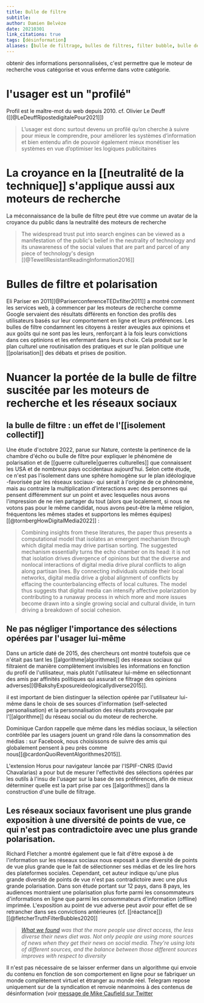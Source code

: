 ```yaml
---
title: Bulle de filtre
subtitle:
author: Damien Belvèze
date: 20210301
link_citations: true
tags: [désinformation]
aliases: [bulle de filtrage, bulles de filtres, filter bubble, bulle de filtre, filter bubbles, bulle informationnelle, bulles informationnelles]
---
```


obtenir des informations personnalisées, c'est permettre que le moteur de recherche vous catégorise et vous enferme dans votre catégorie. 

# l'usager est un "profilé"

Profil est le maître-mot du web depuis 2010. 
cf. Olivier Le Deuff ([[@LeDeuffRipostedigitalePour2021]])

> L’usager est donc surtout devenu un profilé qu’on cherche à suivre pour mieux le comprendre, pour améliorer les systèmes d’information et bien entendu afin de pouvoir également mieux monétiser les systèmes en vue d’optimiser les logiques publicitaires

# La croyance en la [[neutralité de la technique]] s'applique aussi aux moteurs de recherche

La méconnaissance de la bulle de filtre peut être vue comme un avatar de la croyance du public dans la neutralité des moteurs de recherche
> The widespread trust put into search engines can be viewed as a manifestation of the public's belief in the neutrality of technology and its unawareness of the social values that are part and parcel of any piece of technology's design 
[[@TewellResistantReadingInformation2016]]

# Bulles de filtre et polarisation

Eli Pariser en 2011[[@PariserconferenceTEDxfilter2011]] a montré comment les services web, à commencer par les moteurs de recherche comme Google servaient des résultats différents en fonction des profils des utilisateurs basés sur leur comportement en ligne et leurs préférences. 
Les bulles de filtre condamnent les citoyens à rester aveugles aux opinions et aux goûts qui ne sont pas les leurs, renforçant à la fois leurs convictions dans ces optinions et les enfermant dans leurs choix. Cela produit sur le plan culturel une routinisation des pratiques et sur le plan politique une [[polarisation]] des débats et prises de position. 



# Nuancer la portée de la bulle de filtre suscitée par les moteurs de recherche et les réseaux sociaux

## la bulle de filtre : un effet de l'[[isolement collectif]]

Une étude d'octobre 2022, parue sur Nature, conteste la pertinence de la chambre d'écho ou bulle de filtre pour expliquer le phénomène de polarisation et de [[guerre culturelle|guerres culturelles]] que connaissent les USA et de nombreux pays occidentaux aujourd'hui. 
Selon cette étude, ce n'est pas l'isolement dans une sphère homogène sur le plan idéologique -favorisée par les réseaux sociaux- qui serait à l'origine de ce phénomène, mais au contraire la multiplication d'interactions avec des personnes qui pensent différemment sur un point et avec lesquelles nous avons l'impression de ne rien partager du tout (alors que localement, si nous ne votons pas pour le même candidat, nous avons peut-être la même religion, fréquentons les mêmes stades et supportons les mêmes équipes)[[@tornbergHowDigitalMedia2022]] : 

> Combining insights from these literatures, the paper thus presents a computational model that isolates an emergent mechanism through which digital media may drive partisan sorting. The suggested mechanism essentially turns the echo chamber on its head: it is not that isolation drives divergence of opinions but that the diverse and nonlocal interactions of digital media drive plural conflicts to align along partisan lines. By connecting individuals outside their local networks, digital media drive a global alignment of conflicts by effacing the counterbalancing effects of local cultures. The model thus suggests that digital media can intensify affective polarization by contributing to a runaway process in which more and more issues become drawn into a single growing social and cultural divide, in turn driving a breakdown of social cohesion.

## Ne pas négliger l'importance des sélections opérées par l'usager lui-même

Dans un article daté de 2015, des chercheurs ont montré toutefois que ce n'était pas tant les [[algorithme|algorithmes]] des réseaux sociaux qui filtraient de manière complètement invisibles les informations en fonction du profil de l'utilisateur, mais plutôt l'utilisateur lui-même en sélectionnant des amis par affinités politiques qui assurait ce filtrage des opinions adverses[[@BakshyExposureideologicallydiverse2015]]. 

il est important de bien distinguer la sélection opérée par l'utilisateur lui-même dans le choix de ses sources d'information (self-selected personalisation) et la personnalisation des résultats provoquée par l'[[algorithme]] du réseau social ou du moteur de recherche.

Dominique Cardon rappelle que même dans les médias sociaux, la sélection contrôlée par les usagers jouent un grand rôle dans la consommation des médias : sur Facebook, nous choisissons de suivre des amis qui globalement pensent à peu près comme nous[[@cardonQuoiReventAlgorithmes2015]]. 

L'extension Horus pour navigateur lancée par l'ISPIF-CNRS (David Chavalarias) a pour but de mesurer l'effectivité des sélections opérées par les outils à l'insu de l'usager sur la base de ses préférences, afin de mieux déterminer quelle est la part prise par ces [[algorithmes]] dans la construction d'une bulle de filtrage. 

## Les réseaux sociaux favorisent une plus grande exposition à une diversité de points de vue, ce qui n'est pas contradictoire avec une plus grande polarisation.

Richard Fletcher a montré également que le fait d'être exposé à de l'information sur les réseaux sociaux nous exposait à une diversité de points de vue plus grande que le fait de sélectionner ses médias et de les lire hors des plateformes sociales. Cependant, cet auteur indique qu'une plus grande diversité de points de vue n'est pas contradictoire avec une plus grande polarisation. Dans son étude portant sur 12 pays, dans 8 pays, les audiences montraient une polarisation plus forte parmi les consommateurs d'informations en ligne que parmi les consommateurs d'information (offline) imprimée. L'exposition au point de vue adverse peut avoir pour effet de se retrancher dans ses convictions antérieures (cf. [[réactance]]) [[@fletcherTruthFilterBubbles2020]]

>[_What we found_](https://journals.sagepub.com/doi/abs/10.1177/1940161219892768) _was that the more people use direct access, the less diverse their news diet was. Not only people are using more sources of news when they get their news on social media. They're using lots of different sources, and the balance between those different sources improves with respect to diversity_

Il n'est pas nécessaire de se laisser enfermer dans un algorithme qui envoie du contenu en fonction de son comportement en ligne pour se fabriquer un monde complètement virtuel et étranger au monde réel. 
Telegram repose uniquement sur de la syndication et renvoie néanmoins à des contenus de désinformation (voir [message de Mike Caufield sur Twitter](https://twitter.com/holden/status/1467565394458075139)



